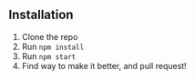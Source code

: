 
## Installation

1. Clone the repo
2. Run `npm install`
3. Run `npm start`
4. Find way to make it better, and pull request!



